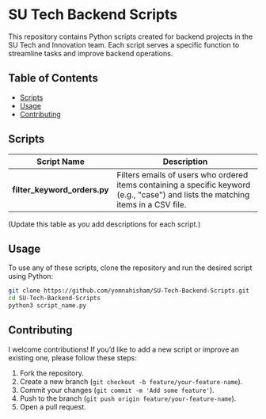 # SU Tech Backend Scripts

This repository contains Python scripts created for backend projects in the SU Tech and Innovation team. Each script serves a specific function to streamline tasks and improve backend operations.

## Table of Contents
- [Scripts](#scripts)
- [Usage](#usage)
- [Contributing](#contributing)

## Scripts

| Script Name              | Description |
|--------------------------|-------------|
| **filter_keyword_orders.py** | Filters emails of users who ordered items containing a specific keyword (e.g., "case") and lists the matching items in a CSV file. |


(Update this table as you add descriptions for each script.)

## Usage
To use any of these scripts, clone the repository and run the desired script using Python:

```bash
git clone https://github.com/yomnahisham/SU-Tech-Backend-Scripts.git
cd SU-Tech-Backend-Scripts
python3 script_name.py
```

## Contributing
I welcome contributions! If you’d like to add a new script or improve an existing one, please follow these steps:

1. Fork the repository.
2. Create a new branch (`git checkout -b feature/your-feature-name`).
3. Commit your changes (`git commit -m 'Add some feature'`).
4. Push to the branch (`git push origin feature/your-feature-name`).
5. Open a pull request.


